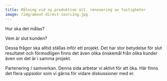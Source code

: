 ```yaml
---
title: Målning vid ny produktion alt. renovering av fastigheter
image: /img/about-direct-sourcing.jpg
---
```

Hur ska det målas?

Vem är slut kunden?

Dessa frågor ska alltid ställas inför ett projekt. Det har stor betydelse för slut resultatet och förmodligen finns det även olika önskemål från olika kunder även om det är i samma projekt.

Partenering / samverkan. Denna sida arbetar vi aktivt för att öka. Här finns det flera uppsidor som vi gärna för vidare diskussioner med er.

